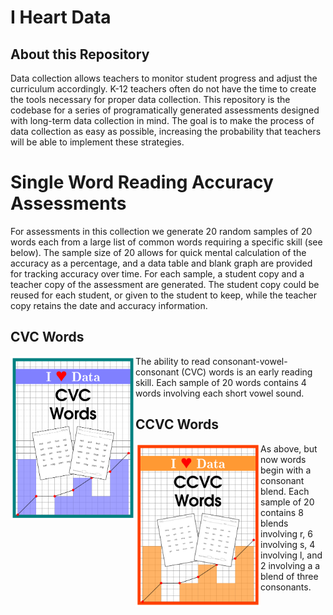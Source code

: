 # I Heart Data

## About this Repository

Data collection allows teachers to monitor student progress and adjust the
curriculum accordingly. K-12 teachers often do not have the time to create the
tools necessary for proper data collection. This repository is the codebase for
a series of programatically generated assessments designed with long-term data
collection in mind. The goal is to make the process of data collection as easy
as possible, increasing the probability that teachers will be able to implement
these strategies. 

# Single Word Reading Accuracy Assessments

For assessments in this collection we generate 20 random samples of 20 words
each from a large list of common words requiring a specific skill (see below).
The sample size of 20 allows for quick mental calculation of the accuracy as a
percentage, and a data table and blank graph are provided for tracking accuracy
over time. For each sample, a student copy and a teacher copy of the assessment
are generated. The student copy could be reused for each student, or given to
the student to keep, while the teacher copy retains the date and accuracy
information.


## CVC Words

<img src="./Images/cover-cvc.png" alt="CVC" width="200" style="float:left;">

The ability to read consonant-vowel-consonant (CVC) words is an early reading
skill. Each sample of 20 words contains 4 words involving each short vowel
sound. 

## CCVC Words


<img src="./Images/cover-ccvc.png" alt="CCVC" width="200" style="float:left;">

As above, but now words begin with a consonant blend. Each sample of 20 
contains 8 blends involving r, 6 involving s, 4 involving l, and 2 involving a
a blend of three consonants. 
